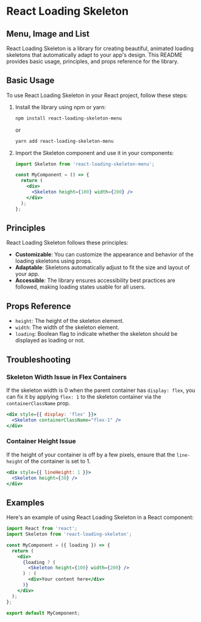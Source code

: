 # React Loading Skeleton
## Menu, Image and List 
React Loading Skeleton is a library for creating beautiful, animated loading skeletons that automatically adapt to your app's design. This README provides basic usage, principles, and props reference for the library.

## Basic Usage

To use React Loading Skeleton in your React project, follow these steps:

1. Install the library using npm or yarn:

   ```bash
   npm install react-loading-skeleton-menu
   ```

   or

   ```bash
   yarn add react-loading-skeleton-menu
   ```

2. Import the Skeleton component and use it in your components:

   ```jsx
   import Skeleton from 'react-loading-skeleton-menu';

   const MyComponent = () => {
     return (
       <div>
         <Skeleton height={100} width={200} />
       </div>
     );
   };
   ```

## Principles

React Loading Skeleton follows these principles:

- **Customizable**: You can customize the appearance and behavior of the loading skeletons using props.
- **Adaptable**: Skeletons automatically adjust to fit the size and layout of your app.
- **Accessible**: The library ensures accessibility best practices are followed, making loading states usable for all users.

## Props Reference

- `height`: The height of the skeleton element.
- `width`: The width of the skeleton element.
- `loading`: Boolean flag to indicate whether the skeleton should be displayed as loading or not.

## Troubleshooting

### Skeleton Width Issue in Flex Containers

If the skeleton width is 0 when the parent container has `display: flex`, you can fix it by applying `flex: 1` to the skeleton container via the `containerClassName` prop.

```jsx
<div style={{ display: 'flex' }}>
  <Skeleton containerClassName="flex-1" />
</div>
```

### Container Height Issue

If the height of your container is off by a few pixels, ensure that the `line-height` of the container is set to 1.

```jsx
<div style={{ lineHeight: 1 }}>
  <Skeleton height={30} />
</div>
```

## Examples

Here's an example of using React Loading Skeleton in a React component:

```jsx
import React from 'react';
import Skeleton from 'react-loading-skeleton';

const MyComponent = ({ loading }) => {
  return (
    <div>
      {loading ? (
        <Skeleton height={100} width={200} />
      ) : (
        <div>Your content here</div>
      )}
    </div>
  );
};

export default MyComponent;
```
